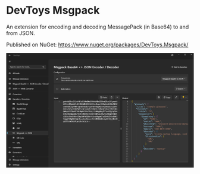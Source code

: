# DevToys Msgpack

An extension for encoding and decoding MessagePack (in Base64) to and from JSON.

Published on NuGet: https://www.nuget.org/packages/DevToys.Msgpack/

![](https://raw.githubusercontent.com/steveny9911/DevToys.Msgpack/refs/heads/master/docs/screenshot_1.png)
